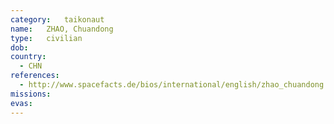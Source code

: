 ```yaml
---
category:	taikonaut
name:	ZHAO, Chuandong
type:	civilian
dob:	
country:
  - CHN
references:
  - http://www.spacefacts.de/bios/international/english/zhao_chuandong.htm
missions:
evas:
---
```

